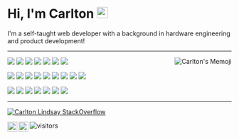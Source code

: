 # Hi, I'm Carlton <img src="https://media.giphy.com/media/hvRJCLFzcasrR4ia7z/giphy.gif" width="25px">



I'm a self-taught web developer with a background in hardware engineering and product development!

<hr/>
<img align="right" alt="Carlton's Memoji" src="https://res.cloudinary.com/carlton-dev/image/upload/v1634795297/Github%20Profile/Imagen_duj9gv.png" />
<p>
    <!-- <img src="https://img.shields.io/badge/-Rust-000000?style=flat-square&logo=rust&logoColor=F2401C"/> -->
    <img src="https://img.shields.io/badge/-HTML5-000000?style=flat-square&logo=HTML5&logoColor=E34F26"/>
    <img src="https://img.shields.io/badge/-CSS3-000000?style=flat-square&logo=CSS3&logoColor=1572B6"/>
    <img src="https://img.shields.io/badge/-JavaScript-000000?style=flat-square&logo=javascript&logoColor=F7DF1E"/>
    <img src="https://img.shields.io/badge/-GraphQL-000000?style=flat-square&logo=graphql&logoColor=E10098"/>
    <img src="https://img.shields.io/badge/-React-000000?style=flat-square&logo=react&logoColor=61DAFB"/>
    <!-- <img src="https://img.shields.io/badge/-Vue.js-000000?style=flat-square&logo=vuedotjs&logoColor=4FC08D"/> -->
    <img src="https://img.shields.io/badge/-NodeJS-000000?style=flat-square&logo=nodedotjs&logoColor=339933"/>
    <!-- <img src="https://img.shields.io/badge/-WebAssembly-000000?style=flat-square&logo=webassembly&logoColor=654FF0"/> -->
    <!-- <img src="https://img.shields.io/badge/-Swift-000000?style=flat-square&logo=swift&logoColor=FA7343"/> -->
    <img src="https://img.shields.io/badge/-LabView-000000?style=flat-square&logo=labview&logoColor=FFDB00"/>
</p>
<p>
    <img src="https://img.shields.io/badge/-NPM-CB3837?style=flat-square&logo=NPM&logoColor=white"/>
    <img src="https://img.shields.io/badge/-Docker-00A5FB?style=flat-square&logo=Docker&logoColor=white"/>
    <img src="https://img.shields.io/badge/-Visual%20Studio%20Code-000000?style=flat-square&logo=Visual%20Studio%20Code&logoColor=23A9F2"/>
    <!-- <img src="https://img.shields.io/badge/-Xcode-ffffff?style=flat-square&logo=xcode&logoColor=147EFB"/> -->
    <img src="https://img.shields.io/badge/-Github-181717?style=flat-square&logo=GitHub&logoColor=white"/>
    <img src="https://img.shields.io/badge/-Apollo-311C87?style=flat-square&logo=apollographql&logoColor=white"/>
    <!-- <img src="https://img.shields.io/badge/-MySQL-F29111?style=flat-square&logo=MySQL&logoColor=white"/> -->
    <!-- Request to add Juniper and Warp to badge library https://github.com/simple-icons/simple-icons/issues -->
    <img src="https://img.shields.io/badge/-Express-ffffff?style=flat-square&logo=express&logoColor=black"/>
    <img src="https://img.shields.io/badge/-Gatsby-6425AD?style=flat-square&logo=Gatsby&logoColor=white"/>
    <img src="https://img.shields.io/badge/-Material--UI-000000?style=flat-square&logo=materialui&logoColor=0081CB"/>
    <img src="https://img.shields.io/badge/-styled--components-DB7093?style=flat-square&logo=styledcomponents&logoColor=white"/>
    <!-- <img src="https://img.shields.io/badge/-Jest-white?style=flat-square&logo=jest&logoColor=00B926"/> -->
    <!-- <img src="https://img.shields.io/badge/-Three.js-white?style=flat-square&logo=threedotjs&logoColor=000000"/> -->
</p>
<p>
    <img src="https://img.shields.io/badge/-Azure-000000?style=flat-square&logo=microsoftazure&logoColor=006DCA"/>
    <!-- <img src="https://img.shields.io/badge/-Google Analytics-E37400?style=flat-square&logo=googleanalytics&logoColor=white"/> -->
    <img src="https://img.shields.io/badge/-Postman-FF6C37?style=flat-square&logo=postman&logoColor=white"/>
    <img src="https://img.shields.io/badge/-Insomnia-5849BE?style=flat-square&logo=Insomnia&logoColor=white"/>
    <!-- <img src="https://img.shields.io/badge/-Storybook-FF4785?style=flat-square&logo=Storybook&logoColor=white"/> -->
    <!-- <img src="https://img.shields.io/badge/-ESLint-4B32C3?style=flat-square&logo=ESLint&logoColor=white"/> -->
    <img src="https://img.shields.io/badge/-Figma-F24E1E?style=flat-square&logo=figma&logoColor=white"/>
    <img src="https://img.shields.io/badge/-Adobe XD-000000?style=flat-square&logo=adobexd&logoColor=FF61F6"/>
    <img src="https://img.shields.io/badge/-Notion-000000?style=flat-square&logo=Notion&logoColor=white"/>
    <img src="https://img.shields.io/badge/-5e DnD-000000?style=flat-square&logo=dungeonsanddragons&logoColor=ED1C24"/>
  </p>
  <hr/>
  
[![Carlton Lindsay StackOverflow](https://github-readme-stackoverflow.vercel.app/?userID=12488762&theme=dark&layout=compact)](https://stackoverflow.com/users/12488762/carlton-lindsay)


<a href="https://www.linkedin.com/in/carlton-lindsay-b2386740/">
  <img align="left" alt="Carlton's LinkedIn" width="22px" src="https://raw.githubusercontent.com/peterthehan/peterthehan/master/assets/linkedin.svg" />
</a>
<a href="https://open.spotify.com/user/cnpakv1amug7h92p649oo045y?si=e645f18ec1d6486b">
  <img align="left" alt="Carlton's's Spotify" width="22px" src="https://raw.githubusercontent.com/peterthehan/peterthehan/master/assets/spotify.svg" />
</a>

![visitors](https://visitor-badge.glitch.me/badge?page_id=carlton-l.carlton-l&left_color=2112ee&right_color=191414)

<!--
Github profile README curated list:
https://github.com/abhisheknaiidu/awesome-github-profile-readme

Visitor's badge: https://github.com/jwenjian/visitor-badge
Tech badges: https://shields.io/ - https://simpleicons.org - https://github.com/simple-icons/simple-icons/blob/develop/slugs.md

Inspiration: 
https://github.com/moertel/moertel/blob/main/README.md
https://github.com/abhisheknaiidu/abhisheknaiidu
https://github.com/Coordinate-Cat/Coordinate-Cat
https://github.com/abhisheknaiidu/awesome-github-profile-readme

To add later:
https://github.com/lowlighter/metrics
https://github.com/athul/waka-readme
https://github.com/DenverCoder1/github-readme-streak-stats
https://github.com/anuraghazra/github-readme-stats

-->

